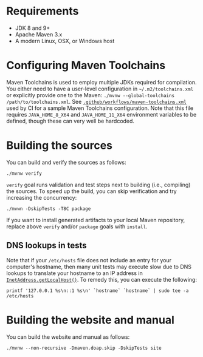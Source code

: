 <!---
 Licensed to the Apache Software Foundation (ASF) under one or more
 contributor license agreements.  See the NOTICE file distributed with
 this work for additional information regarding copyright ownership.
 The ASF licenses this file to You under the Apache License, Version 2.0
 (the "License"); you may not use this file except in compliance with
 the License.  You may obtain a copy of the License at

      http://www.apache.org/licenses/LICENSE-2.0

 Unless required by applicable law or agreed to in writing, software
 distributed under the License is distributed on an "AS IS" BASIS,
 WITHOUT WARRANTIES OR CONDITIONS OF ANY KIND, either express or implied.
 See the License for the specific language governing permissions and
 limitations under the License.
-->

# Requirements

* JDK 8 and 9+
* Apache Maven 3.x
* A modern Linux, OSX, or Windows host

<a name="toolchains"></a>
# Configuring Maven Toolchains

Maven Toolchains is used to employ multiple JDKs required for compilation.
You either need to have a user-level configuration in `~/.m2/toolchains.xml` or explicitly provide one to the Maven: `./mvnw --global-toolchains /path/to/toolchains.xml`.
See [`.github/workflows/maven-toolchains.xml`](.github/workflows/maven-toolchains.xml) used by CI for a sample Maven Toolchains configuration.
Note that this file requires `JAVA_HOME_8_X64` and `JAVA_HOME_11_X64` environment variables to be defined, though these can very well be hardcoded.

<a name="building"></a>
# Building the sources

You can build and verify the sources as follows:

    ./mvnw verify

`verify` goal runs validation and test steps next to building (i.e., compiling) the sources.
To speed up the build, you can skip verification and try increasing the concurrency:

    ./mvwn -DskipTests -T8C package

If you want to install generated artifacts to your local Maven repository, replace above `verify` and/or `package` goals with `install`.

<a name="dns"></a>
## DNS lookups in tests

Note that if your `/etc/hosts` file does not include an entry for your computer's hostname, then
many unit tests may execute slow due to DNS lookups to translate your hostname to an IP address in
[`InetAddress.getLocalHost()`](http://docs.oracle.com/javase/7/docs/api/java/net/InetAddress.html#getLocalHost()).
To remedy this, you can execute the following:

```
printf '127.0.0.1 %s\n::1 %s\n' `hostname` `hostname` | sudo tee -a /etc/hosts
```

<a name="website"></a>
# Building the website and manual

You can build the website and manual as follows:

    ./mvnw --non-recursive -Dmaven.doap.skip -DskipTests site
